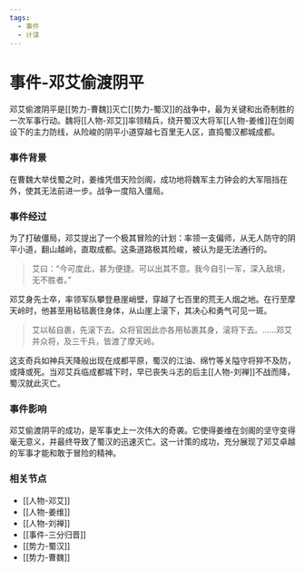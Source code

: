 ```yaml
---
tags:
  - 事件
  - 计谋
---
```

# 事件-邓艾偷渡阴平

邓艾偷渡阴平是[[势力-曹魏]]灭亡[[势力-蜀汉]]的战争中，最为关键和出奇制胜的一次军事行动。魏将[[人物-邓艾]]率领精兵，绕开蜀汉大将军[[人物-姜维]]在剑阁设下的主力防线，从险峻的阴平小道穿越七百里无人区，直捣蜀汉都城成都。

### 事件背景

在曹魏大举伐蜀之时，姜维凭借天险剑阁，成功地将魏军主力钟会的大军阻挡在外，使其无法前进一步。战争一度陷入僵局。

### 事件经过

为了打破僵局，邓艾提出了一个极其冒险的计划：率领一支偏师，从无人防守的阴平小道，翻山越岭，直取成都。这条道路极其险峻，被认为是无法通行的。

> 艾曰：“今可度此，甚为便捷。可以出其不意。我今自引一军，深入敌境，无不胜者。”

邓艾身先士卒，率领军队攀登悬崖峭壁，穿越了七百里的荒无人烟之地。在行至摩天岭时，他甚至用毡毯裹住身体，从山崖上滚下，其决心和勇气可见一斑。

> 艾以毡自裹，先滚下去。众将官因此亦各用毡裹其身，滚将下去。……邓艾并众将，及三千兵，皆渡了摩天岭。

这支奇兵如神兵天降般出现在成都平原，蜀汉的江油、绵竹等关隘守将猝不及防，或降或死。当邓艾兵临成都城下时，早已丧失斗志的后主[[人物-刘禅]]不战而降，蜀汉就此灭亡。

### 事件影响

邓艾偷渡阴平的成功，是军事史上一次伟大的奇袭。它使得姜维在剑阁的坚守变得毫无意义，并最终导致了蜀汉的迅速灭亡。这一计策的成功，充分展现了邓艾卓越的军事才能和敢于冒险的精神。

### 相关节点
- [[人物-邓艾]]
- [[人物-姜维]]
- [[人物-刘禅]]
- [[事件-三分归晋]]
- [[势力-蜀汉]]
- [[势力-曹魏]]
